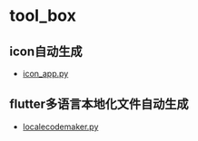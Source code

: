 # tool_box

## icon自动生成
 - [icon_app.py](./icon_app.py)

## flutter多语言本地化文件自动生成
 - [localecodemaker.py](./localecodemaker.py)